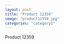 ```yaml
---
layout: post
title: "Product 12359"
image: "product12359.jpg"
categories: "category1"
---
```

Product 12359
